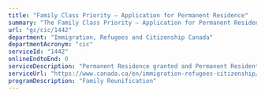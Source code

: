 ```yaml
---
title: "Family Class Priority – Application for Permanent Residence"
summary: "The Family Class Priority – Application for Permanent Residence service from Immigration, Refugees and Citizenship Canada is not available end-to-end online, according to the GC Service Inventory."
url: "gc/cic/1442"
department: "Immigration, Refugees and Citizenship Canada"
departmentAcronym: "cic"
serviceId: "1442"
onlineEndtoEnd: 0
serviceDescription: "Permanent Residence granted and Permanent Resident card issued to a spouse, common-law partner, conjugal partner or dependent children (including adopted children) of Canadians or permanent residents."
serviceUrl: "https://www.canada.ca/en/immigration-refugees-citizenship/services/immigrate-canada/family-sponsorship/spouse-partner-children.html"
programDescription: "Family Reunification"
---
```

